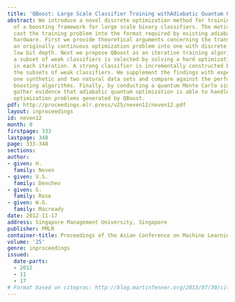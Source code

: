 ```yaml
---
title: 'QBoost: Large Scale Classifier Training withAdiabatic Quantum Optimization'
abstract: We introduce a novel discrete optimization method for training in the context
  of a boosting framework for large scale binary classifiers. The motivation is to
  cast the training problem into the format required by existing adiabatic quantum
  hardware. First we provide theoretical arguments concerning the transformation of
  an originally continuous optimization problem into one with discrete variables of
  low bit depth. Next we propose QBoost as an iterative training algorithm in which
  a subset of weak classifiers is selected by solving a hard optimization problem
  in each iteration. A strong classifier is incrementally constructed by concatenating
  the subsets of weak classifiers. We supplement the findings with experiments on
  one synthetic and two natural data sets and compare against the performance of existing
  boosting algorithms. Finally, by conducting a quantum Monte Carlo simulation we
  gather evidence that adiabatic quantum optimization is able to handle the discrete
  optimization problems generated by QBoost.
pdf: http://proceedings.mlr.press/v25/neven12/neven12.pdf
layout: inproceedings
id: neven12
month: 0
firstpage: 333
lastpage: 348
page: 333-348
sections: 
author:
- given: H.
  family: Neven
- given: V.S.
  family: Denchev
- given: G.
  family: Rose
- given: W.G.
  family: Macready
date: 2012-11-17
address: Singapore Management University, Singapore
publisher: PMLR
container-title: Proceedings of the Asian Conference on Machine Learning
volume: '25'
genre: inproceedings
issued:
  date-parts:
  - 2012
  - 11
  - 17
# Format based on citeproc: http://blog.martinfenner.org/2013/07/30/citeproc-yaml-for-bibliographies/
---
```

